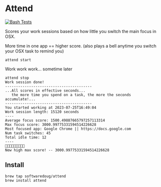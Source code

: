 # Attend

[![Bash Tests](https://github.com/softwaredoug/focus/actions/workflows/test.yml/badge.svg)](https://github.com/softwaredoug/focus/actions/workflows/test.yml)

Scores your work sessions based on how little you switch the main focus in OSX. 

More time in one app == higher score.
(also plays a bell anytime you switch your OSX task to remind you)

```
attend start
```

Work work work... sometime later

```
attend stop
Work session done!
----------------------------------------
...All scores in effective seconds...
   the more time you spend on a task, the more the seconds accumulate!...
----------------------------------------
You started working at 2023-07-25T16:49:04
Work session length: 15120 seconds
----
Average focus score: 1500.49887665797257113314
Max focus score: 3000.99775331594514226628
Most focused app: Google Chrome || https://docs.google.com
Num task switches: 45
Total idle time: 12
----
🎉🎉🎉🎉🎉🎉🎉🎉🎉
New high max score! -- 3000.99775331594514226628
```

## Install

```
brew tap softwaredoug/attend
brew install attend
```
